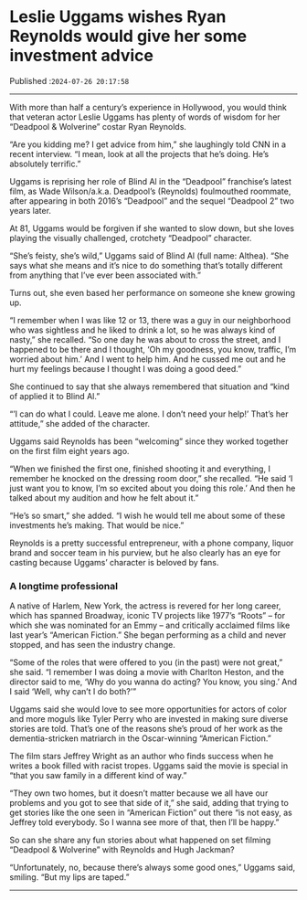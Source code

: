 # Leslie Uggams wishes Ryan Reynolds would give her some investment advice

Published :`2024-07-26 20:17:58`

---

With more than half a century’s experience in Hollywood, you would think that veteran actor Leslie Uggams has plenty of words of wisdom for her “Deadpool & Wolverine” costar Ryan Reynolds.

“Are you kidding me? I get advice from him,” she laughingly told CNN in a recent interview. “I mean, look at all the projects that he’s doing. He’s absolutely terrific.”

Uggams is reprising her role of Blind Al in the “Deadpool” franchise’s latest film, as Wade Wilson/a.k.a. Deadpool’s (Reynolds) foulmouthed roommate, after appearing in both 2016’s “Deadpool” and the sequel “Deadpool 2” two years later.

At 81, Uggams would be forgiven if she wanted to slow down, but she loves playing the visually challenged, crotchety “Deadpool” character.

“She’s feisty, she’s wild,” Uggams said of Blind Al (full name: Althea). “She says what she means and it’s nice to do something that’s totally different from anything that I’ve ever been associated with.”

Turns out, she even based her performance on someone she knew growing up.

“I remember when I was like 12 or 13, there was a guy in our neighborhood who was sightless and he liked to drink a lot, so he was always kind of nasty,” she recalled. “So one day he was about to cross the street, and I happened to be there and I thought, ‘Oh my goodness, you know, traffic, I’m worried about him.’ And I went to help him. And he cussed me out and he hurt my feelings because I thought I was doing a good deed.”

She continued to say that she always remembered that situation and “kind of applied it to Blind Al.”

“’I can do what I could. Leave me alone. I don’t need your help!’ That’s her attitude,” she added of the character.

Uggams said Reynolds has been “welcoming” since they worked together on the first film eight years ago.

“When we finished the first one, finished shooting it and everything, I remember he knocked on the dressing room door,” she recalled. “He said ‘I just want you to know, I’m so excited about you doing this role.’ And then he talked about my audition and how he felt about it.”

“He’s so smart,” she added. “I wish he would tell me about some of these investments he’s making. That would be nice.”

Reynolds is a pretty successful entrepreneur, with a phone company, liquor brand and soccer team in his purview, but he also clearly has an eye for casting because Uggams’ character is beloved by fans.

### A longtime professional

A native of Harlem, New York, the actress is revered for her long career, which has spanned Broadway, iconic TV projects like 1977’s “Roots” – for which she was nominated for an Emmy – and critically acclaimed films like last year’s “American Fiction.” She began performing as a child and never stopped, and has seen the industry change.

“Some of the roles that were offered to you (in the past) were not great,” she said. “I remember I was doing a movie with Charlton Heston, and the director said to me, ‘Why do you wanna do acting? You know, you sing.’ And I said ‘Well, why can’t I do both?’”

Uggams said she would love to see more opportunities for actors of color and more moguls like Tyler Perry who are invested in making sure diverse stories are told. That’s one of the reasons she’s proud of her work as the dementia-stricken matriarch in the Oscar-winning “American Fiction.”

The film stars Jeffrey Wright as an author who finds success when he writes a book filled with racist tropes. Uggams said the movie is special in “that you saw family in a different kind of way.”

“They own two homes, but it doesn’t matter because we all have our problems and you got to see that side of it,” she said, adding that trying to get stories like the one seen in “American Fiction” out there “is not easy, as Jeffrey told everybody. So I wanna see more of that, then I’ll be happy.”

So can she share any fun stories about what happened on set filming “Deadpool & Wolverine” with Reynolds and Hugh Jackman?

“Unfortunately, no, because there’s always some good ones,” Uggams said, smiling. “But my lips are taped.”

---

